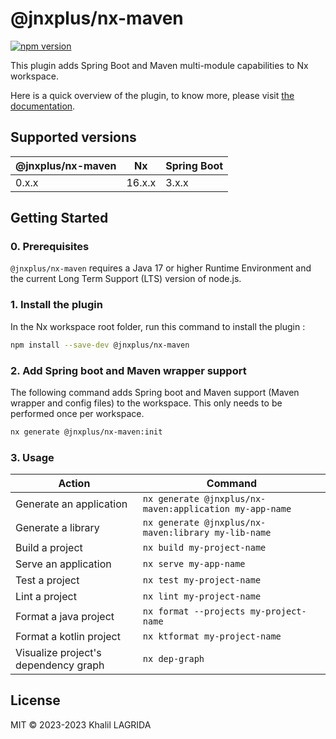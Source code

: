 # @jnxplus/nx-maven

[![npm version](https://badge.fury.io/js/@jnxplus%2Fnx-maven.svg)](https://badge.fury.io/js/@jnxplus%2Fnx-maven)

This plugin adds Spring Boot and Maven multi-module capabilities to Nx workspace.

Here is a quick overview of the plugin, to know more, please visit [the documentation](https://khalilou88.github.io/jnxplus/).

## Supported versions

| @jnxplus/nx-maven | Nx     | Spring Boot |
| ----------------- | ------ | ----------- |
| 0.x.x             | 16.x.x | 3.x.x       |

## Getting Started

### 0. Prerequisites

`@jnxplus/nx-maven` requires a Java 17 or higher Runtime Environment and the current Long Term Support (LTS) version of node.js.

### 1. Install the plugin

In the Nx workspace root folder, run this command to install the plugin :

```bash
npm install --save-dev @jnxplus/nx-maven
```

### 2. Add Spring boot and Maven wrapper support

The following command adds Spring boot and Maven support (Maven wrapper and config files) to the workspace. This only needs to be performed once per workspace.

```bash
nx generate @jnxplus/nx-maven:init
```

### 3. Usage

| Action                               | Command                                                 |
| ------------------------------------ | ------------------------------------------------------- |
| Generate an application              | `nx generate @jnxplus/nx-maven:application my-app-name` |
| Generate a library                   | `nx generate @jnxplus/nx-maven:library my-lib-name`     |
| Build a project                      | `nx build my-project-name`                              |
| Serve an application                 | `nx serve my-app-name`                                  |
| Test a project                       | `nx test my-project-name`                               |
| Lint a project                       | `nx lint my-project-name`                               |
| Format a java project                | `nx format --projects my-project-name`                  |
| Format a kotlin project              | `nx ktformat my-project-name`                           |
| Visualize project's dependency graph | `nx dep-graph`                                          |

## License

MIT © 2023-2023 Khalil LAGRIDA
